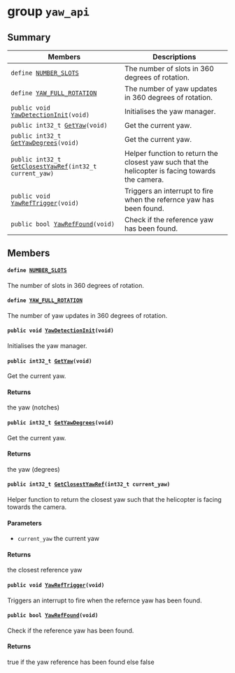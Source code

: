 # group `yaw_api` 

## Summary

 Members                        | Descriptions                                
--------------------------------|---------------------------------------------
`define `[`NUMBER_SLOTS`](#group__yaw__api_1ga11955ca482e9e323eebf0d1a701b1996)            | The number of slots in 360 degrees of rotation.
`define `[`YAW_FULL_ROTATION`](#group__yaw__api_1ga2f05011aeb1385dbb7363d09314ab642)            | The number of yaw updates in 360 degrees of rotation.
`public void `[`YawDetectionInit`](#group__yaw__api_1gab3cb00bee4d4de9d6074a250bd8f1074)`(void)`            | Initialises the yaw manager.
`public int32_t `[`GetYaw`](#group__yaw__api_1gadaaf694619119fa84d322a954e0e6036)`(void)`            | Get the current yaw.
`public int32_t `[`GetYawDegrees`](#group__yaw__api_1ga44afb9dcc9f3c83ec4964ff1e02f1654)`(void)`            | Get the current yaw.
`public int32_t `[`GetClosestYawRef`](#group__yaw__api_1ga9b958da6564c22a3327eb7798791591c)`(int32_t current_yaw)`            | Helper function to return the closest yaw such that the helicopter is facing towards the camera.
`public void `[`YawRefTrigger`](#group__yaw__api_1ga5a3d6aaf1269b785b0d63ba836da100e)`(void)`            | Triggers an interrupt to fire when the refernce yaw has been found.
`public bool `[`YawRefFound`](#group__yaw__api_1ga4b3ae61946ab9780a82f65c3979d8687)`(void)`            | Check if the reference yaw has been found.

## Members

#### `define `[`NUMBER_SLOTS`](#group__yaw__api_1ga11955ca482e9e323eebf0d1a701b1996) 

The number of slots in 360 degrees of rotation.

#### `define `[`YAW_FULL_ROTATION`](#group__yaw__api_1ga2f05011aeb1385dbb7363d09314ab642) 

The number of yaw updates in 360 degrees of rotation.

#### `public void `[`YawDetectionInit`](#group__yaw__api_1gab3cb00bee4d4de9d6074a250bd8f1074)`(void)` 

Initialises the yaw manager.

#### `public int32_t `[`GetYaw`](#group__yaw__api_1gadaaf694619119fa84d322a954e0e6036)`(void)` 

Get the current yaw.

#### Returns
the yaw (notches)

#### `public int32_t `[`GetYawDegrees`](#group__yaw__api_1ga44afb9dcc9f3c83ec4964ff1e02f1654)`(void)` 

Get the current yaw.

#### Returns
the yaw (degrees)

#### `public int32_t `[`GetClosestYawRef`](#group__yaw__api_1ga9b958da6564c22a3327eb7798791591c)`(int32_t current_yaw)` 

Helper function to return the closest yaw such that the helicopter is facing towards the camera.

#### Parameters
* `current_yaw` the current yaw 

#### Returns
the closest reference yaw

#### `public void `[`YawRefTrigger`](#group__yaw__api_1ga5a3d6aaf1269b785b0d63ba836da100e)`(void)` 

Triggers an interrupt to fire when the refernce yaw has been found.

#### `public bool `[`YawRefFound`](#group__yaw__api_1ga4b3ae61946ab9780a82f65c3979d8687)`(void)` 

Check if the reference yaw has been found.

#### Returns
true if the yaw reference has been found else false

